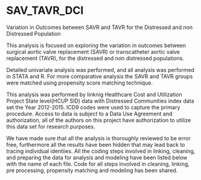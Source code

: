 # SAV_TAVR_DCI
Variation in Outcomes between SAVR and TAVR for the Distressed and non Distressed Population 

This analysis is focused on exploring the variation in outcomes between surgical aortic valve replacement (SAVR) or transcatheter aortic valve replacement (TAVR), for the distressed and non distressed populations. 

Detailed univariate analysis was performed, and all analysis was performed in STATA and R. For more comparative analysis the SAVR and TAVR groups were matched using propensity score matching technique. 

This analysis was performed by linknig Healthcare Cost and Utilization Project State level(HCUP SID) data with Distressed Communities index data set  the Year 2012-2015. ICD9 codes were used to capture the primary procedure. Access to data is subject to a Data Use Agreement and authorization, all of the authors on this project have authorization to utilize this data set for research purposes.

We have made sure that all the analysis is thoroughly reviewed to be error free, furthermore all the results have been hidden that may lead back to tracing individual identiies. All the coding steps involved in linking, cleaning, and preparing the data for analysis and modeling have been listed below with the name of each file. Code for all steps involved in cleaning, linking, pre processing, propensity matching and modeling has been shared.
